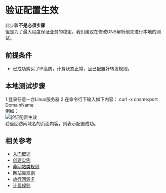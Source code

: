 # 验证配置生效

此步骤**不是必须步骤** 
<Br/>但是为了最大程度保证业务的稳定，我们建议在修改DNS解析前先进行本地的测试。

## 前提条件
- 已成功购买了IP高防，计费状态正常，且已配置好转发规则。

## 本地测试步骤
1.登录任意一台Linux服务器
2.在命令行下输入如下内容：
curl -x cname:port DomainName
<Br/>例如：<Br/>
![验证配置生效](https://github.com/jdcloudcom/cn/blob/edit/image/Advanced%20Anti-DDoS/Verify-Local-Settings.png)
<Br/>若返回访问域名的页面内容，则表示配置成功。

## 相关参考
- [入门概述](Overview.md)
- [创建实例](Create-Instance.md)
- [非网站类规则](Non-Web-Service-Forwarding-Rule.md)
- [网站类规则](Web-Service-Forwarding-Rule.md)
- [放行回源IP](Whitelist-local-IP-subnet.md)
- [计费规则](../../Pricing/Billing-Rules.md)
